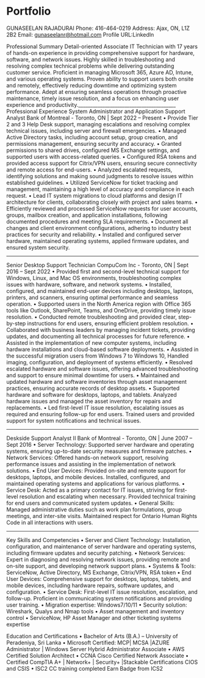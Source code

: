 # Portfolio

GUNASEELAN RAJADURAI
Phone: 416-464-0219 							Address: Ajax, ON, L1Z 2B2			Email: gunaseelanr@hotmail.com  					Profile URL:LinkedIn		

Professional Summary
Detail-oriented Associate IT Technician with 17 years of hands-on experience in providing comprehensive support for hardware, software, and network issues. Highly skilled in troubleshooting and resolving complex technical problems while delivering outstanding customer service. Proficient in managing Microsoft 365, Azure AD, Intune, and various operating systems. Proven ability to support users both onsite and remotely, effectively reducing downtime and optimizing system performance. Adept at ensuring seamless operations through proactive maintenance, timely issue resolution, and a focus on enhancing user experience and productivity.________________________________________
Professional Experience
System Administrator and Application Support Analyst
Bank of Montreal - Toronto, ON | Sept 2022 – Present
•	Provide Tier 2 and 3 Help Desk support, managing escalations and resolving complex technical issues, including server and firewall emergencies.
•	Managed Active Directory tasks, including account setup, group creation, and permissions management, ensuring security and accuracy.
•	Granted permissions to shared drives, configured MS Exchange settings, and supported users with access-related queries.
•	Configured RSA tokens and provided access support for Citrix/VPN users, ensuring secure connectivity and remote access for end-users.
•	Analyzed escalated requests, identifying solutions and making sound judgments to resolve issues within established guidelines.
•	Utilized ServiceNow for ticket tracking and management, maintaining a high level of accuracy and compliance in each request.
•	Lead IT system migrations to cloud platforms and design IT architecture for clients, collaborating closely with project and sales teams.
•	Efficiently reviewed and processed ServiceNow requests for user accounts, groups, mailbox creation, and application installations, following documented procedures and meeting SLA requirements.
•	Document all changes and client environment configurations, adhering to industry best practices for security and reliability.
•	Installed and configured server hardware, maintained operating systems, applied firmware updates, and ensured system security.
________________________________________
Senior Desktop Support Technician 
CompuCom Inc - Toronto, ON | Sept 2016 – Sept 2022
•	Provided first and second-level technical support for Windows, Linux, and Mac OS environments, troubleshooting complex issues with hardware, software, and network systems.
•	Installed, configured, and maintained end-user devices including desktops, laptops, printers, and scanners, ensuring optimal performance and seamless operation.
•	Supported users in the North America region with Office 365 tools like Outlook, SharePoint, Teams, and OneDrive, providing timely issue resolution.
•	Conducted remote troubleshooting and provided clear, step-by-step instructions for end users, ensuring efficient problem resolution.
•	Collaborated with business leaders by managing incident tickets, providing updates, and documenting all technical processes for future reference.
•	Assisted in the implementation of new computer systems, including hardware installations and cloud-based software deployments.
•	Assisted in the successful migration users from Windows 7 to Windows 10, Handled imaging, configuration, and deployment of systems efficiently.
•	Resolved escalated hardware and software issues, offering advanced troubleshooting and support to ensure minimal downtime for users.
•	Maintained and updated hardware and software inventories through asset management practices, ensuring accurate records of desktop assets.
•	Supported hardware and software for desktops, laptops, and tablets. Analyzed hardware issues and managed the asset inventory for repairs and replacements.
•	Led first-level IT issue resolution, escalating issues as required and ensuring follow-up for end users. Trained users and provided support for system notifications and technical issues.
________________________________________
Deskside Support Analyst II
Bank of Montreal - Toronto, ON | June 2007 – Sept 2016
•	Server Technology: Supported server hardware and operating systems, ensuring up-to-date security measures and firmware patches.
•	Network Services: Offered hands-on network support, resolving performance issues and assisting in the implementation of network solutions.
•	End User Devices: Provided on-site and remote support for desktops, laptops, and mobile devices. Installed, configured, and maintained operating systems and applications for various platforms.
•	Service Desk: Acted as a primary contact for IT issues, striving for first-level resolution and escalating when necessary. Provided technical training for end users and communicated system updates.
•	General Skills: Managed administrative duties such as work plan formulations, group meetings, and inter-site visits. Maintained respect for Ontario Human Rights Code in all interactions with users.
________________________________________
Key Skills and Competencies
•	Server and Client Technology: Installation, configuration, and maintenance of server hardware and operating systems, including firmware updates and security patching.
•	Network Services: Expert in diagnosing and resolving network issues, providing remote and on-site support, and developing network support plans.
•	Systems & Tools: ServiceNow, Active Directory, MS Exchange, Citrix/VPN, RSA token
•	End User Devices: Comprehensive support for desktops, laptops, tablets, and mobile devices, including hardware repairs, software updates, and configuration.
•	Service Desk: First-level IT issue resolution, escalation, and follow-up. Proficient in communicating system notifications and providing user training.
•	Migration expertise: Windows7/10/11 
•	Security solution: Wireshark, Qualys and Nmap tools
•	Asset management and inventory control
•	ServiceNow, HP Asset Manager and other ticketing systems expertise

Education and Certifications
•	Bachelor of Arts (B.A.) – University of Peradeniya, Sri Lanka
•	Microsoft Certified: MCP| MCSA |AZURE Administrator | Windows Server Hybrid Administrator Associate
•	AWS Certified Solution Architect
•	CCNA Cisco Certified Network Associate
•	Certified CompTIA A+ | Network+ | Security+ |Stackable Certifications CIOS and CSIS
•	ISC2 CC training completed Earn Badge from ICS2
